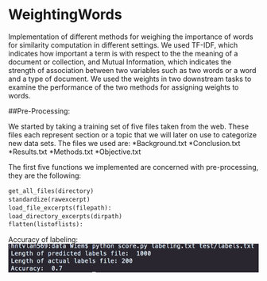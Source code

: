 # WeightingWords

Implementation of different methods for weighing the importance of words for similarity computation in different settings. We used TF-IDF, which indicates how important a term is with respect to the the meaning of a document or collection, and Mutual Information, which indicates the strength of association between two variables such as two words or a word and a type of document. We used the weights in two downstream tasks to examine the performance of the two methods for assigning weights to words.


##Pre-Processing:

We started by taking a training set of five files taken from the web. These files each represent  section or a topic that we will later on use to categorize new data sets. The files we used are:
*Background.txt
*Conclusion.txt
*Results.txt
*Methods.txt
*Objective.txt

The first five functions we implemented are concerned with pre-processing, they are the following:

```python
get_all_files(directory)
standardize(rawexcerpt)
load_file_excerpts(filepath):
load_directory_excerpts(dirpath)
flatten(listoflists):
```


Accuracy of labeling:
![Alt text](/s1.png?raw=true "Screenshot1")
